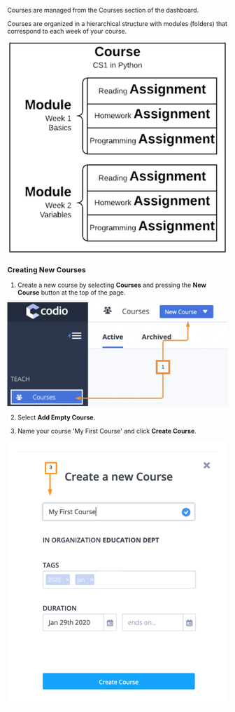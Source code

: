 Courses are managed from the Courses section of the dashboard.

Courses are organized in a hierarchical structure with modules (folders) that correspond to each week of your course. 

![Course structure](.guides/img/course-structure.png)

### Creating New Courses
1. Create a new course by selecting **Courses** and pressing the **New Course** button at the top of the page.

![Create a new course](.guides/img/course-structurenew.png)


2. Select **Add Empty Course**.


3. Name your course 'My First Course' and click **Create Course**.


![Name the course](.guides/img/myFirstCourse.png)
